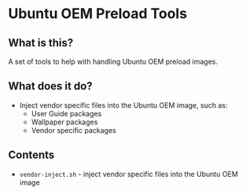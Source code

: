 # Ubuntu OEM Preload Tools

## What is this?

A set of tools to help with handling Ubuntu OEM preload images.

## What does it do?

* Inject vendor specific files into the Ubuntu OEM image, such as:
  * User Guide packages
  * Wallpaper packages
  * Vendor specific packages

## Contents

* `vendor-inject.sh` - inject vendor specific files into the Ubuntu OEM image
